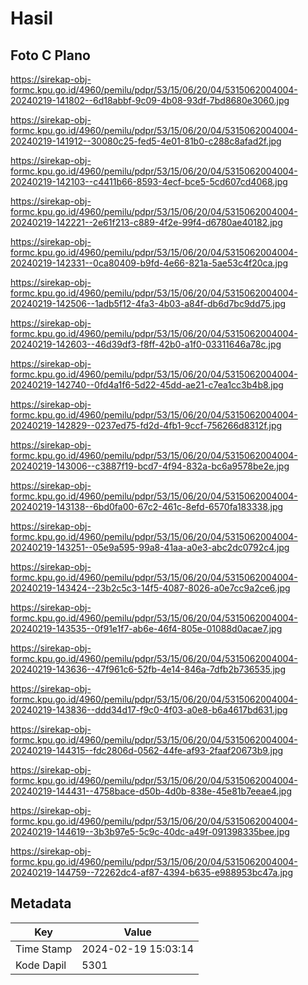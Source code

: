 # Hasil

## Foto C Plano

https://sirekap-obj-formc.kpu.go.id/4960/pemilu/pdpr/53/15/06/20/04/5315062004004-20240219-141802--6d18abbf-9c09-4b08-93df-7bd8680e3060.jpg

https://sirekap-obj-formc.kpu.go.id/4960/pemilu/pdpr/53/15/06/20/04/5315062004004-20240219-141912--30080c25-fed5-4e01-81b0-c288c8afad2f.jpg

https://sirekap-obj-formc.kpu.go.id/4960/pemilu/pdpr/53/15/06/20/04/5315062004004-20240219-142103--c4411b66-8593-4ecf-bce5-5cd607cd4068.jpg

https://sirekap-obj-formc.kpu.go.id/4960/pemilu/pdpr/53/15/06/20/04/5315062004004-20240219-142221--2e61f213-c889-4f2e-99f4-d6780ae40182.jpg

https://sirekap-obj-formc.kpu.go.id/4960/pemilu/pdpr/53/15/06/20/04/5315062004004-20240219-142331--0ca80409-b9fd-4e66-821a-5ae53c4f20ca.jpg

https://sirekap-obj-formc.kpu.go.id/4960/pemilu/pdpr/53/15/06/20/04/5315062004004-20240219-142506--1adb5f12-4fa3-4b03-a84f-db6d7bc9dd75.jpg

https://sirekap-obj-formc.kpu.go.id/4960/pemilu/pdpr/53/15/06/20/04/5315062004004-20240219-142603--46d39df3-f8ff-42b0-a1f0-03311646a78c.jpg

https://sirekap-obj-formc.kpu.go.id/4960/pemilu/pdpr/53/15/06/20/04/5315062004004-20240219-142740--0fd4a1f6-5d22-45dd-ae21-c7ea1cc3b4b8.jpg

https://sirekap-obj-formc.kpu.go.id/4960/pemilu/pdpr/53/15/06/20/04/5315062004004-20240219-142829--0237ed75-fd2d-4fb1-9ccf-756266d8312f.jpg

https://sirekap-obj-formc.kpu.go.id/4960/pemilu/pdpr/53/15/06/20/04/5315062004004-20240219-143006--c3887f19-bcd7-4f94-832a-bc6a9578be2e.jpg

https://sirekap-obj-formc.kpu.go.id/4960/pemilu/pdpr/53/15/06/20/04/5315062004004-20240219-143138--6bd0fa00-67c2-461c-8efd-6570fa183338.jpg

https://sirekap-obj-formc.kpu.go.id/4960/pemilu/pdpr/53/15/06/20/04/5315062004004-20240219-143251--05e9a595-99a8-41aa-a0e3-abc2dc0792c4.jpg

https://sirekap-obj-formc.kpu.go.id/4960/pemilu/pdpr/53/15/06/20/04/5315062004004-20240219-143424--23b2c5c3-14f5-4087-8026-a0e7cc9a2ce6.jpg

https://sirekap-obj-formc.kpu.go.id/4960/pemilu/pdpr/53/15/06/20/04/5315062004004-20240219-143535--0f91e1f7-ab6e-46f4-805e-01088d0acae7.jpg

https://sirekap-obj-formc.kpu.go.id/4960/pemilu/pdpr/53/15/06/20/04/5315062004004-20240219-143636--47f961c6-52fb-4e14-846a-7dfb2b736535.jpg

https://sirekap-obj-formc.kpu.go.id/4960/pemilu/pdpr/53/15/06/20/04/5315062004004-20240219-143836--ddd34d17-f9c0-4f03-a0e8-b6a4617bd631.jpg

https://sirekap-obj-formc.kpu.go.id/4960/pemilu/pdpr/53/15/06/20/04/5315062004004-20240219-144315--fdc2806d-0562-44fe-af93-2faaf20673b9.jpg

https://sirekap-obj-formc.kpu.go.id/4960/pemilu/pdpr/53/15/06/20/04/5315062004004-20240219-144431--4758bace-d50b-4d0b-838e-45e81b7eeae4.jpg

https://sirekap-obj-formc.kpu.go.id/4960/pemilu/pdpr/53/15/06/20/04/5315062004004-20240219-144619--3b3b97e5-5c9c-40dc-a49f-091398335bee.jpg

https://sirekap-obj-formc.kpu.go.id/4960/pemilu/pdpr/53/15/06/20/04/5315062004004-20240219-144759--72262dc4-af87-4394-b635-e988953bc47a.jpg


## Metadata

| Key        | Value               |
| ---------- | ------------------- |
| Time Stamp | 2024-02-19 15:03:14 |
| Kode Dapil | 5301                |



